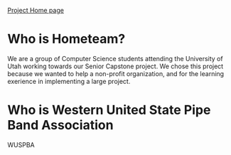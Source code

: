 [Project Home page](http://register.wuspba.org/)

# Who is Hometeam?

We are a group of Computer Science students attending the University of Utah working towards our Senior Capstone project.
We chose this project because we wanted to help a non-profit organization, and for the learning exerience in implementing
a large project. 

# Who is Western United State Pipe Band Association 

WUSPBA
